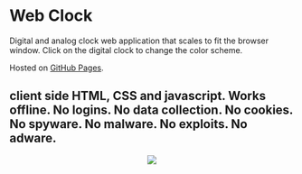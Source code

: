 # Web Clock
Digital and analog clock web application that scales to fit the browser window. Click on the digital clock to change the color scheme. 

Hosted on [GitHub Pages](https://offlinedevelopment.github.io/webclock/#).

client side HTML, CSS and javascript. Works offline. No logins. No data collection. No cookies. No spyware. No malware. No exploits. No adware.
---
<p align="center">
  <img src="https://offlinedevelopment.github.io/webclock/webclock.png">
</p>
